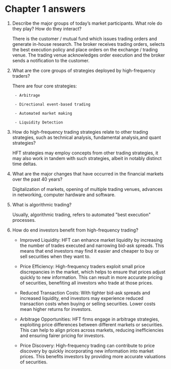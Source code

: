 
# Chapter 1 answers

1. Describe the major groups of today’s market participants. What role do they play? How do they interact?

    There is the customer / mutual fund which issues trading orders and generate in-house research.
    The broker receives trading orders, selects the best execution policy and place orders on the exchange / trading venue.
    The trading venue acknowledges order execution and the broker sends a notification to the customer.

2. What are the core groups of strategies deployed by high-frequency traders?

    There are four core strategies:

        - Arbitrage

        - Directional event-based trading

        - Automated market making

        - Liquidity Detection

3. How do high-frequency trading strategies relate to other trading strategies, such as technical analysis, fundamental analysis,and quant strategies?

    HFT strategies may employ concepts from other trading strategies, it may also work in tandem with such strategies, albeit in notably distinct time deltas.

4. What are the major changes that have occurred in the financial markets over the past 40 years?

    Digitalization of markets, opening of multiple trading venues, advances in networking, computer hardware and software.

5. What is algorithmic trading?

    Usually, algorithmic trading, refers to automated "best execution" processes.

6. How do end investors benefit from high-frequency trading?

    - Improved Liquidity: HFT can enhance market liquidity by increasing the number of trades executed and narrowing bid-ask spreads. This means that end investors may find it easier and cheaper to buy or sell securities when they want to.

    - Price Efficiency: High-frequency traders exploit small price discrepancies in the market, which helps to ensure that prices adjust quickly to new information. This can result in more accurate pricing of securities, benefiting all investors who trade at those prices.

    - Reduced Transaction Costs: With tighter bid-ask spreads and increased liquidity, end investors may experience reduced transaction costs when buying or selling securities. Lower costs mean higher returns for investors.

    - Arbitrage Opportunities: HFT firms engage in arbitrage strategies, exploiting price differences between different markets or securities. This can help to align prices across markets, reducing inefficiencies and ensuring fairer pricing for investors.

    - Price Discovery: High-frequency trading can contribute to price discovery by quickly incorporating new information into market prices. This benefits investors by providing more accurate valuations of securities.
